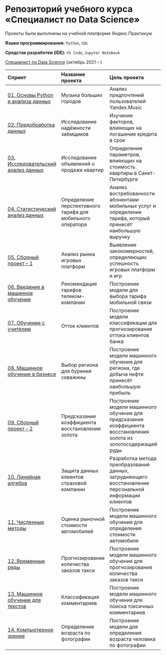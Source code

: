 # Репозиторий учебного курса «Специалист по Data Science»

Проекты были выполнены на учебной платформе Яндекс.Практикум

**Языки программирования:** `Python`, `SQL`

**Средстав разработки (IDE):** `VS Code`, `Jupyter Notebook`

[Специалист по Data Science](https://practicum.yandex.ru/data-scientist/) (октябрь 2021 – )

| Спринт | Название проекта | Цель проекта | Используемые библиотеки |
| :---   | :---             | :---         | :---                    |
| [01. Основы Python и анализа данных](01_Yandex_Music "01_Yandex_Music") | Музыка больших городов | Анализ предпочтений пользователей Yandex.Music | `Pandas` |
| [02. Предобработка данных](02_Сredit_users "02_Сredit_users") | Исследование надёжности заёмщиков | Изучение факторов, влияющих на погашение кредита в срок | `Pandas` |
| [03. Исследовательский анализ данных](03_Real_estate_ad "03_Real_estate_ad") | Исследование объявлений о продаже квартир | Определение параметров, влияющих на стоимость квартиры в Санкт-Петербурге | `Pandas` `Matplotlib` |
| [04. Статистический анализ данных](04_Mobile_tariffs "04_Mobile_tariffs") | Определение перспективного тарифа для мобильного оператора | Анализ востребованности абонентами мобильных услуг и определение тарифа, который принесёт наибольшую выручку | `Pandas` `Matplotlib` `Seaborn` `SciPy` |
| [05. Сборный проект – 1](05_Games_project "05_Games_project") | Анализ рынка игровых платформ | Выявление закономерностей, определяющих успешность игровых платформ и игр | `Pandas` `NumPy` `Matplotlib` `Seaborn` `SciPy` |
| [06. Введение в машинное обучение](06_Mobile_tariffs_ML "06_Mobile_tariffs_ML") | Рекомендация тарифов телеком-компании | Построение модели для выбора тарифа мобильной связи | `Pandas` `Scikit-learn` |
| [07. Обучение с учителем](07_Customer_churn "07_Customer_churn") | Отток клиентов | Построение модели классификации для прогнозирования оттока клиентов банка | `Pandas` `Scikit-learn` `Matplotlib` |
| [08. Машинное обучение в бизнесе](08_Oil_well "08_Oil_well") | Выбор региона для бурения скважины | Построение модели машинного обучения для региона, где добыча нефти принесёт наибольшую прибыль | `Pandas` `NumPy` `Scikit-learn` |
| [09. Сборный проект – 2](09_Gold_recovery "09_Gold_recovery") | Предсказание коэффициента восстановления золота | Построение модели машинного обучение для предсказания коэффициента восстановления золота из золотосодержащей руды | `Pandas` `Seaborn` `Scikit-learn` `Matplotlib` |
| [10. Линейная алгебра](10_Data_protection "10_Data_protection") | Защита данных клиентов страховой компании | Разработка метода преобразования данных, затрудняющего восстановление персональной информации клиентов | `Pandas` `NumPy` `Scikit-learn` |
| [11. Численные методы](11_Car_price "11_Car_price") | Оценка рыночной стоимости автомобилей | Построение модели машинного обучения для определения стоимости автомобиля | `Pandas` `NumPy` `Scikit-learn` `Catboost` `Lightgbm` |
| [12. Временные ряды](12_Taxi_orders "12_Taxi_orders") | Прогнозирование количества заказов такси | Построение модели машинного обучения для прогнозирования количества заказов такси | `Pandas` `Matplotlib` `Statsmodels` `Scikit-learn` `Catboost` `Lightgbm` |
| [13. Машинное обучение для текстов](13_Toxic_comments "13_Toxic_comments") | Классификация комментариев | Построение модели машинного обучения для поиска токсичных комментариев | `Pandas` `NumPy` `re` `NLTK` `Scikit-learn` `Lightgbm` |
| [14. Компьютерное зрение](14_Face_recognition "14_Face_recognition") | Определение возраста по фотографии | Построение модели для определения возраста человека по фотографии | `Pandas` `NumPy` `Matplotlib` `Keras` |